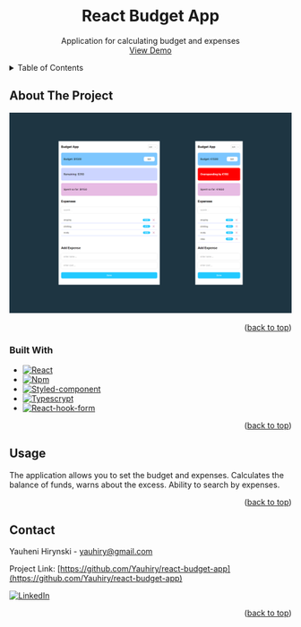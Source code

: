 <a name="readme-top"></a>

<!-- PROJECT LOGO -->
<br />
<div align="center">
  <h1 align="center">React Budget App</h1>
  <p align="center">
    Application for calculating budget and expenses
    <br />
    <a href="https://yauhiry.github.io/react-budget-app/">View Demo</a>
  </p>
</div>

<!-- TABLE OF CONTENTS -->
<details>
  <summary>Table of Contents</summary>
  <ol>
    <li>
      <a href="#about-the-project">About The Project</a>
      <ul>
        <li><a href="#built-with">Built With</a></li>
      </ul>
    </li>
    <li><a href="#usage">Usage</a></li>
    <li><a href="#contact">Contact</a></li>
  </ol>
</details>

<!-- ABOUT THE PROJECT -->

## About The Project

[![Product Name Screen Shot][product-screenshot]](https://example.com)

<p align="right">(<a href="#readme-top">back to top</a>)</p>

### Built With

- [![React][react.js]][react-url]
- [![Npm][npm.js]][npm-url]
- [![Styled-component][styled-component.com]][styled-component-url]
- [![Typescrypt][typescrypt.org]][typescrypt-url]
- [![React-hook-form][react-hook-form.com]][react-hook-form-url]

<p align="right">(<a href="#readme-top">back to top</a>)</p>

<!-- GETTING STARTED -->

## Usage

The application allows you to set the budget and expenses. Calculates the balance of funds, warns about the excess. Ability to search by expenses.

<p align="right">(<a href="#readme-top">back to top</a>)</p>

<!-- CONTACT -->

## Contact

Yauheni Hirynski - yauhiry@gmail.com

Project Link: [https://github.com/Yauhiry/react-budget-app](https://github.com/Yauhiry/react-budget-app)

[![LinkedIn][linkedin-shield]][linkedin-url]

<p align="right">(<a href="#readme-top">back to top</a>)</p>

<!-- MARKDOWN LINKS & IMAGES -->
<!-- https://www.markdownguide.org/basic-syntax/#reference-style-links -->

[linkedin-shield]: https://img.shields.io/badge/-LinkedIn-black.svg?style=for-the-badge&logo=linkedin&colorB=555
[linkedin-url]: https://www.linkedin.com/in/yauheni-hirynski-86b454262/
[product-screenshot]: images/budget-app.png
[npm.js]: https://img.shields.io/badge/npm-CB3837?style=for-the-badge&logo=npm&logoColor=white
[npm-url]: https://www.npmjs.com/
[react.js]: https://img.shields.io/badge/React-20232A?style=for-the-badge&logo=react&logoColor=61DAFB
[react-url]: https://reactjs.org/
[styled-component.com]: https://img.shields.io/badge/styled--components-DB7093?style=for-the-badge&logo=styled-components&logoColor=white
[styled-component-url]: https://styled-components.com/
[typescrypt.org]: https://img.shields.io/badge/TypeScript-007ACC?style=for-the-badge&logo=typescript&logoColor=white
[typescrypt-url]: https://www.typescriptlang.org/
[react-hook-form.com]: https://img.shields.io/badge/React%20Hook%20Form-%23EC5990.svg?style=for-the-badge&logo=reacthookform&logoColor=white
[react-hook-form-url]: https://react-hook-form.com/
